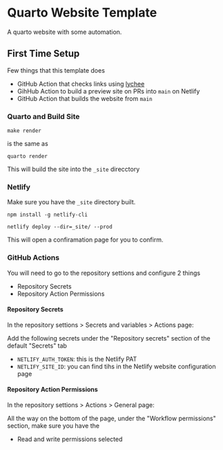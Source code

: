 # Quarto Website Template

A quarto website with some automation.

## First Time Setup

Few things that this template does

- GitHub Action that checks links using [lychee](https://github.com/lycheeverse/lychee-action)
- GihHub Action to build a preview site on PRs into `main` on Netlify
- GitHub Action that builds the website from `main`

### Quarto and Build Site

```
make render
```

is the same as 

```
quarto render
```

This will build the site into the `_site` direcctory

### Netlify

Make sure you have the `_site` directory built.

```
npm install -g netlify-cli

netlify deploy --dir=_site/ --prod
```

This will open a confiramation page for you to confirm.

### GitHub Actions

You will need to go to the repository settions and configure 2 things

- Repository Secrets
- Repository Action Permissions

#### Repository Secrets

In the repository settions > Secrets and variables > Actions page:

Add the following secrets under the "Repository secrets" section of the default "Secrets" tab

- `NETLIFY_AUTH_TOKEN`: this is the Netlify PAT
- `NETLIFY_SITE_ID`: you can find tihs in the Netlify website configuration page

#### Repository Action Permissions

In the repository settions > Actions > General page:

All the way on the bottom of the page, under the "Workflow permissions" section,
make sure you have the

- Read and write permissions selected
